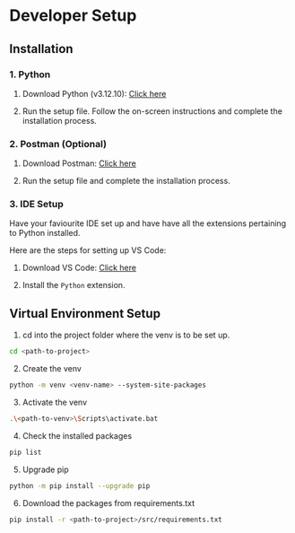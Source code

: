# Developer Setup

## Installation

### 1. Python

1. Download Python (v3.12.10): [Click here](https://www.python.org/downloads/release/python-31210/)

2. Run the setup file. Follow the on-screen instructions and complete the installation process. 

### 2. Postman (Optional)

1. Download Postman: [Click here](https://www.postman.com/downloads/)

2. Run the setup file and complete the installation process.

### 3. IDE Setup

Have your faviourite IDE set up and have have all the extensions pertaining to Python installed.

Here are the steps for setting up VS Code:

1. Download VS Code: [Click here](https://code.visualstudio.com/download)

2. Install the `Python` extension.

## Virtual Environment Setup

1. cd into the project folder where the venv is to be set up.

```bash
cd <path-to-project>
```

2. Create the venv

```bash
python -m venv <venv-name> --system-site-packages
```

3. Activate the venv

```bash
.\<path-to-venv>\Scripts\activate.bat
```

4. Check the installed packages

```bash
pip list
```

5. Upgrade pip

```bash
python -m pip install --upgrade pip
```

6. Download the packages from requirements.txt

```bash
pip install -r <path-to-project>/src/requirements.txt
```